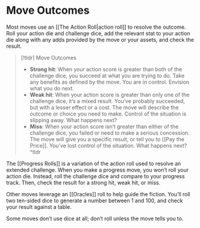 # Move Outcomes
Most moves use an [[The Action Roll|action roll]] to resolve the outcome. Roll your action die and challenge dice, add the relevant stat to your action die along with any adds provided by the move or your assets, and check the result.
>[!tldr] Move Outcomes
>- **Strong hit**: When your action score is greater than both of the challenge dice, you succeed at what you are trying to do. Take any benefits as defined by the move. You are in control. Envision what you do next.
>- **Weak hit**: When your action score is greater than only one of the challenge dice, it’s a mixed result. You’ve probably succeeded, but with a lesser effect or a cost. The move will describe the outcome or choice you need to make. Control of the situation is slipping away. What happens next?
>- **Miss**: When your action score isn’t greater than either of the challenge dice, you failed or need to make a serious concession. The move will give you a specific result, or tell you to [[Pay the Price]]. You’ve lost control of the situation. What happens next?
>^tldr

The [[Progress Rolls]] is a variation of the action roll used to resolve an extended challenge. When you make a progress move, you won’t roll your action die. Instead, roll the challenge dice and compare to your progress track. Then, check the result for a strong hit, weak hit, or miss.

Other moves leverage an [[Oracles]] roll to help guide the fiction. You’ll roll two ten-sided dice to generate a number between 1 and 100, and check your result against a table.

Some moves don’t use dice at all; don’t roll unless the move tells you to.
